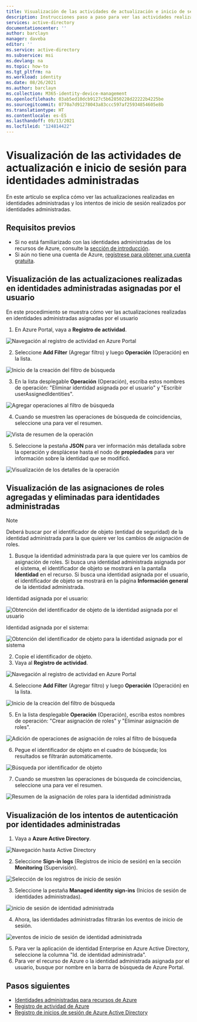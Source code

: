 ```yaml
---
title: Visualización de las actividades de actualización e inicio de sesión para identidades administradas
description: Instrucciones paso a paso para ver las actividades realizadas en identidades administradas y las autenticaciones realizadas por identidades administradas
services: active-directory
documentationcenter: ''
author: barclayn
manager: daveba
editor: ''
ms.service: active-directory
ms.subservice: msi
ms.devlang: na
ms.topic: how-to
ms.tgt_pltfrm: na
ms.workload: identity
ms.date: 08/26/2021
ms.author: barclayn
ms.collection: M365-identity-device-management
ms.openlocfilehash: 03ab5ed10dcb9127c5b62850228d22222b4225be
ms.sourcegitcommit: 0770a7d91278043a83ccc597af25934854605e8b
ms.translationtype: HT
ms.contentlocale: es-ES
ms.lasthandoff: 09/13/2021
ms.locfileid: "124814422"
---
```

# <a name="view-update-and-sign-in-activities-for-managed-identities"></a>Visualización de las actividades de actualización e inicio de sesión para identidades administradas

En este artículo se explica cómo ver las actualizaciones realizadas en identidades administradas y los intentos de inicio de sesión realizados por identidades administradas.

## <a name="prerequisites"></a>Requisitos previos

- Si no está familiarizado con las identidades administradas de los recursos de Azure, consulte la [sección de introducción](overview.md).
- Si aún no tiene una cuenta de Azure, [regístrese para obtener una cuenta gratuita](https://azure.microsoft.com/free/).

## <a name="view-updates-made-to-user-assigned-managed-identities"></a>Visualización de las actualizaciones realizadas en identidades administradas asignadas por el usuario

En este procedimiento se muestra cómo ver las actualizaciones realizadas en identidades administradas asignadas por el usuario

1. En Azure Portal, vaya a **Registro de actividad**.

 ![Navegación al registro de actividad en Azure Portal](./media/how-to-view-managed-identity-activity/browse-to-activity-log.png)

2. Seleccione **Add Filter** (Agregar filtro) y luego **Operación** (Operación) en la lista.

![Inicio de la creación del filtro de búsqueda](./media/how-to-view-managed-identity-activity/start-adding-search-filter.png)

3. En la lista desplegable **Operación** (Operación), escriba estos nombres de operación: "Eliminar identidad asignada por el usuario" y "Escribir userAssignedIdentities".

![Agregar operaciones al filtro de búsqueda](./media/how-to-view-managed-identity-activity/add-operations-to-search-filter.png)

4. Cuando se muestren las operaciones de búsqueda de coincidencias, seleccione una para ver el resumen.

![Vista de resumen de la operación](./media/how-to-view-managed-identity-activity/view-summary-of-operation.png)

5. Seleccione la pestaña **JSON** para ver información más detallada sobre la operación y desplácese hasta el nodo de **propiedades** para ver información sobre la identidad que se modificó.

![Visualización de los detalles de la operación](./media/how-to-view-managed-identity-activity/view-json-of-operation.png)

## <a name="view-role-assignments-added-and-removed-for-managed-identities"></a>Visualización de las asignaciones de roles agregadas y eliminadas para identidades administradas

 > [!NOTE] 
 > Deberá buscar por el identificador de objeto (entidad de seguridad) de la identidad administrada para la que quiere ver los cambios de asignación de roles.

1. Busque la identidad administrada para la que quiere ver los cambios de asignación de roles. Si busca una identidad administrada asignada por el sistema, el identificador de objeto se mostrará en la pantalla **Identidad** en el recurso. Si busca una identidad asignada por el usuario, el identificador de objeto se mostrará en la página **Información general** de la identidad administrada.

Identidad asignada por el usuario:

![Obtención del identificador de objeto de la identidad asignada por el usuario](./media/how-to-view-managed-identity-activity/get-object-id-of-user-assigned-identity.png)

Identidad asignada por el sistema:

![Obtención del identificador de objeto para la identidad asignada por el sistema](./media/how-to-view-managed-identity-activity/get-object-id-of-system-assigned-identity.png)

2. Copie el identificador de objeto.
3. Vaya al **Registro de actividad**.

 ![Navegación al registro de actividad en Azure Portal](./media/how-to-view-managed-identity-activity/browse-to-activity-log.png)

4. Seleccione **Add Filter** (Agregar filtro) y luego **Operación** (Operación) en la lista.

![Inicio de la creación del filtro de búsqueda](./media/how-to-view-managed-identity-activity/start-adding-search-filter.png)

5. En la lista desplegable **Operación** (Operación), escriba estos nombres de operación: "Crear asignación de roles" y "Eliminar asignación de roles".

![Adición de operaciones de asignación de roles al filtro de búsqueda](./media/how-to-view-managed-identity-activity/add-role-assignment-operations-to-search-filter.png)

6. Pegue el identificador de objeto en el cuadro de búsqueda; los resultados se filtrarán automáticamente.

![Búsqueda por identificador de objeto](./media/how-to-view-managed-identity-activity/search-by-object-id.png)
 
7. Cuando se muestren las operaciones de búsqueda de coincidencias, seleccione una para ver el resumen.
 
![Resumen de la asignación de roles para la identidad administrada](./media/how-to-view-managed-identity-activity/summary-of-role-assignment-for-msi.png)

## <a name="view-authentication-attempts-by-managed-identities"></a>Visualización de los intentos de autenticación por identidades administradas

1. Vaya a **Azure Active Directory**.

![Navegación hasta Active Directory](./media/how-to-view-managed-identity-activity/browse-to-active-directory.png)

2.  Seleccione **Sign-in logs** (Registros de inicio de sesión) en la sección **Monitoring** (Supervisión).

![Selección de los registros de inicio de sesión](./media/how-to-view-managed-identity-activity/sign-in-logs-menu-item.png)

3. Seleccione la pestaña **Managed identity sign-ins** (Inicios de sesión de identidades administradas).

![inicio de sesión de identidad administrada](./media/how-to-view-managed-identity-activity/msi-sign-ins.png)

4. Ahora, las identidades administradas filtrarán los eventos de inicio de sesión.

![eventos de inicio de sesión de identidad administrada](./media/how-to-view-managed-identity-activity/msi-sign-in-events.png) 

5.  Para ver la aplicación de identidad Enterprise en Azure Active Directory, seleccione la columna "Id. de identidad administrada".
6.  Para ver el recurso de Azure o la identidad administrada asignada por el usuario, busque por nombre en la barra de búsqueda de Azure Portal.

## <a name="next-steps"></a>Pasos siguientes

* [Identidades administradas para recursos de Azure](./overview.md)
* [Registro de actividad de Azure](../../azure-monitor/essentials/activity-log.md)
* [Registro de inicios de sesión de Azure Active Directory](../reports-monitoring/concept-sign-ins.md)